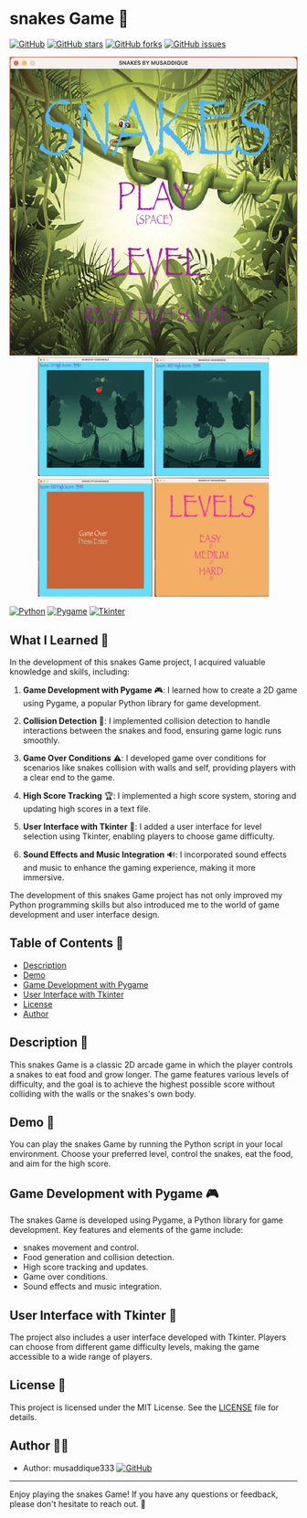 # snakes Game 🐍

[![GitHub](https://img.shields.io/github/license/musaddique333/snakes-game)](https://github.com/musaddique333/snakes-game/blob/main/LICENSE)
[![GitHub stars](https://img.shields.io/github/stars/musaddique333/snakes-game)](https://github.com/musaddique333/snakes-game/stargazers)
[![GitHub forks](https://img.shields.io/github/forks/musaddique333/snakes-game)](https://github.com/musaddique333/snakes-game/network)
[![GitHub issues](https://img.shields.io/github/issues/musaddique333/snakes-game)](https://github.com/musaddique333/snakes-game/issues)

<div align="center">
    <img src="./screenshots/screenshot1.png" alt="snakes Game Screenshot 1" width="600">
</div>

<div align="center">
    <img src="./screenshots/screenshot2.png" alt="snakes Game Screenshot 2" width="200">
    <img src="./screenshots/screenshot3.png" alt="snakes Game Screenshot 3" width="200">
    <img src="./screenshots/screenshot4.png" alt="snakes Game Screenshot 4" width="200">
    <img src="./screenshots/screenshot5.png" alt="snakes Game Screenshot 5" width="200">
</div>



[![Python](https://img.shields.io/badge/Python-3.7-blue)](https://www.python.org/)
[![Pygame](https://img.shields.io/badge/Pygame-2.0-yellow)](https://www.pygame.org/)
[![Tkinter](https://img.shields.io/badge/Tkinter-8.6-green)](https://docs.python.org/3/library/tkinter.html)

## What I Learned 🧠

In the development of this snakes Game project, I acquired valuable knowledge and skills, including:

1. **Game Development with Pygame** 🎮: I learned how to create a 2D game using Pygame, a popular Python library for game development.

2. **Collision Detection** 🚧: I implemented collision detection to handle interactions between the snakes and food, ensuring game logic runs smoothly.

3. **Game Over Conditions** ⚠️: I developed game over conditions for scenarios like snakes collision with walls and self, providing players with a clear end to the game.

4. **High Score Tracking** 🏆: I implemented a high score system, storing and updating high scores in a text file.

5. **User Interface with Tkinter** 💼: I added a user interface for level selection using Tkinter, enabling players to choose game difficulty.

6. **Sound Effects and Music Integration** 🔊: I incorporated sound effects and music to enhance the gaming experience, making it more immersive.

The development of this snakes Game project has not only improved my Python programming skills but also introduced me to the world of game development and user interface design.

## Table of Contents 📜
- [Description](#description)
- [Demo](#demo)
- [Game Development with Pygame](#game-development-with-pygame)
- [User Interface with Tkinter](#user-interface-with-tkinter)
- [License](#license)
- [Author](#author)

## Description 📝
This snakes Game is a classic 2D arcade game in which the player controls a snakes to eat food and grow longer. The game features various levels of difficulty, and the goal is to achieve the highest possible score without colliding with the walls or the snakes's own body.

## Demo 🚀
You can play the snakes Game by running the Python script in your local environment. Choose your preferred level, control the snakes, eat the food, and aim for the high score.

## Game Development with Pygame 🎮
The snakes Game is developed using Pygame, a Python library for game development. Key features and elements of the game include:
- snakes movement and control.
- Food generation and collision detection.
- High score tracking and updates.
- Game over conditions.
- Sound effects and music integration.

## User Interface with Tkinter 💼
The project also includes a user interface developed with Tkinter. Players can choose from different game difficulty levels, making the game accessible to a wide range of players.

## License 📜
This project is licensed under the MIT License. See the [LICENSE](LICENSE) file for details.

## Author 👨‍💻
- Author: musaddique333 [![GitHub](https://img.shields.io/badge/GitHub-musaddique333-brightgreen)](https://github.com/musaddique333)

---

Enjoy playing the snakes Game! If you have any questions or feedback, please don't hesitate to reach out. 🐍
